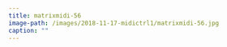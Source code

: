 ```yaml
---
title: matrixmidi-56
image-path: /images/2018-11-17-midictrl1/matrixmidi-56.jpg
caption: ""
---
```

